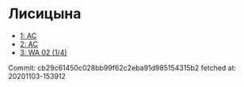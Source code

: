 # Лисицына
- [1: AC](1.md)
- [2: AC](2.md)
- [3: WA 02 (1/4)](3.md)

Commit: cb29c61450c028bb99f62c2eba91d985154315b2
 fetched at: 20201103-153912

